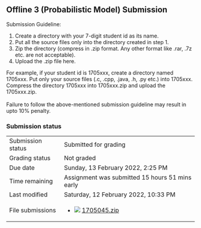 <h2>Offline 3 (Probabilistic Model) Submission</h2>Submission Guideline:<br /><ol><li>Create a directory with your 7-digit student id as its name.</li><li>Put all the source files only into the directory created in step 1.</li><li>Zip the directory (compress in .zip format. Any other format like .rar, .7z etc. are not acceptable).</li><li>Upload the .zip file here.</li></ol>For example, if your student id is 1705xxx, create a directory named 1705xxx. Put only your source files (.c, .cpp, .java, .h, .py etc.) into 1705xxx. Compress the directory 1705xxx into 1705xxx.zip and upload the 1705xxx.zip. <br /><br />
Failure to follow the above-mentioned submission guideline may result in upto 10% penalty.

<h3>Submission status</h3><table>
<tbody><tr>
<td>Submission status</td>
<td>Submitted for grading</td>
</tr>
<tr>
<td>Grading status</td>
<td>Not graded</td>
</tr>
<tr>
<td>Due date</td>
<td>Sunday, 13 February 2022, 2:25 PM</td>
</tr>
<tr>
<td>Time remaining</td>
<td>Assignment was submitted 15 hours 51 mins early</td>
</tr>
<tr>
<td>Last modified</td>
<td>Saturday, 12 February 2022, 10:33 PM</td>
</tr>
<tr>
<td>File submissions</td>
<td><ul><li><img src="..%5C..%5C..%5CJanuary%202018%5CCSE102%5CiGraphics%20Offline%20Submission%20Link%20Assignment%5Cfile%5Carchive.png" /> <a href="file%5C1705045.zip">1705045.zip</a> 
</li></ul>

</td>
</tr>

</tbody>
</table>



